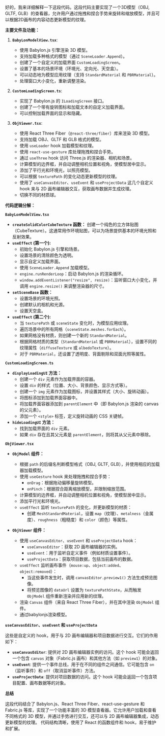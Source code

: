 好的，我来详细解释一下这段代码。这段代码主要实现了一个3D模型（OBJ, GLTF, GLB）的查看器，允许用户通过拖拽和捏合手势来旋转和缩放模型，并且可以根据2D画布的内容动态更新模型的纹理。

**主要文件及功能：**

1.  **`BabyLonModelView.tsx`**:
    *   使用 Babylon.js 引擎渲染 3D 模型。
    *   支持加载多种格式的模型（通过 `SceneLoader.Append`）。
    *   创建了一个自定义的加载界面 `CustomLoadingScreen`。
    *   设置了基本的场景环境（环境光、定向光、天空盒）。
    *   可以动态地为模型应用纹理（支持 `StandardMaterial` 和 `PBRMaterial`）。
    *   处理窗口大小变化，重新调整渲染。

2.  **`CustomLoadingScreen.ts`**:
    *   实现了 Babylon.js 的 `ILoadingScreen` 接口。
    *   创建了一个带有旋转图标和加载文本的自定义加载界面。
    *   可以控制加载界面的显示和隐藏。

3.  **`ObjViewer.tsx`**:
    *   使用 React Three Fiber（`@react-three/fiber`）库来渲染 3D 模型。
    *   支持加载 OBJ、GLTF 和 GLB 格式的模型。
    *   使用 `useLoader` hook 加载模型和纹理。
    *   使用 `react-use-gesture` 库处理拖拽和捏合手势。
    *   通过 `useThree` hook 访问 Three.js 的渲染器、相机和场景。
    *   计算模型的边界框，并自动调整相机位置和视角，使模型居中显示。
    *   添加了平行光和环境光，以照亮模型。
    *   可以根据 `texturePath` 的变化动态更新模型的纹理。
    *   使用了 `useCanvasEditor`、`useEvent` 和 `useProjectData` 这几个自定义 hook 来与 2D 画布编辑器交互，获取画布数据并生成纹理。
    *  切换不同的材质球。

**代码逻辑分解：**

**`BabyLonModelView.tsx`**

*   **`createSolidColorCubeTexture` 函数：**  创建一个纯色的立方体贴图（CubeTexture）。这通常用作环境贴图，可以为场景提供基本的环境光照和反射效果。
*   **`useEffect` (第一个):**
    *   初始化 Babylon.js 引擎和场景。
    *   设置场景的清除颜色为透明。
    *   显示自定义加载界面。
    *   使用 `SceneLoader.Append` 加载模型。
    *   `engine.runRenderLoop`：启动 Babylon.js 的渲染循环。
    *   `window.addEventListener("resize", resize)`：监听窗口大小变化，并调用 `engine.resize()` 来调整渲染器的尺寸。
*   **`setSceneBase` 函数：**
    *   设置场景的环境光照。
    *   创建默认的相机和光源。
    *    设置天空盒。
*   **`useEffect` (第二个):**
    *   当 `texturePath` 或 `sceneState` 变化时，为模型应用纹理。
    *   遍历场景中的所有网格（`sceneState.meshes.forEach`）。
    *   如果网格没有材质，则创建一个新的 `StandardMaterial`。
    *   根据网格材质的类型（`StandardMaterial` 或 `PBRMaterial`），设置不同的纹理属性（`diffuseTexture` 或 `albedoTexture`）。
    *   对于 `PBRMaterial`，还设置了透明度、背面剔除和双面光照等属性。

**`CustomLoadingScreen.ts`**

*   **`displayLoadingUI` 方法：**
    *   创建一个 `div` 元素作为加载界面的容器。
    *   设置 `div` 的样式（位置、大小、背景颜色、显示方式等）。
    *   创建一个 `img` 元素作为加载图标，并设置其样式（大小、旋转动画）。
    *   将图标添加到加载界面容器中。
    *   将加载界面容器添加到 `parentElement` 中（即 Babylon.js 渲染的 canvas 的父元素）。
    *   添加一个 `<style>` 标签，定义旋转动画的 CSS 关键帧。
*   **`hideLoadingUI` 方法：**
    *   找到加载界面的 `div` 元素。
    *   如果 `div` 存在且其父元素是 `parentElement`，则将其从父元素中移除。

**`ObjViewer.tsx`**

*   **`ObjModel` 组件：**
    *   根据 `path` 的后缀名判断模型格式（OBJ, GLTF, GLB），并使用相应的加载器加载模型。
    *   使用 `useGesture` hook 来处理拖拽和捏合手势：
        *   `onDrag`：根据拖动偏移量旋转模型。
        *   `onPinch`：根据捏合距离缩放模型，并限制缩放范围。
    *   计算模型的边界框，并自动调整相机位置和视角，使模型居中显示。
    *   添加平行光和环境光。
    *   `useEffect` 监听 `texturePath` 的变化，并更新模型的材质：
        *   创建 `MeshStandardMaterial`，设置 `map`（纹理）、`metalness`（金属度）、`roughness`（粗糙度）和 `color`（颜色）等属性。

*   **`ObjViewer` 组件：**
    *   使用 `useCanvasEditor`、`useEvent` 和 `useProjectData` hook：
        *   `useCanvasEditor`：获取 2D 画布编辑器的实例。
        *   `useEvent`：用于监听自定义事件（例如材质设置事件）。
        *   `useProjectData`：获取项目数据，包括当前画布的数据。
    *   `useEffect` 监听画布事件（`mouse:up`、`object:added`、`object:removed`）：
        *   当这些事件发生时，调用 `canvasEditor.preview1()` 方法生成预览图像。
        *   将预览图像的 `dataUrl` 设置为 `texturePathState`，从而触发 `ObjModel` 组件重新渲染并应用新的纹理。
    *   渲染 `Canvas` 组件（来自 React Three Fiber），并在其中渲染 `ObjModel` 组件。
    *   通过babylonjs渲染模型。

**`useCanvasEditor`、`useEvent` 和 `useProjectData`**

这些是自定义的 hook，用于与 2D 画布编辑器和项目数据进行交互。它们的作用如下：

*   **`useCanvasEditor`**:  提供对 2D 画布编辑器实例的访问。这个 hook 可能会返回一个包含 `canvas` 对象（Fabric.js 画布）和其他方法（如 `preview1`）的对象。
*   **`useEvent`**:  提供一个事件总线，用于在不同的组件之间通信。它可能包含 `on`（监听事件）和 `off`（取消监听事件）方法。
*   **`useProjectData`**:  提供对项目数据的访问。这个 hook 可能会返回一个包含项目配置、画布数据等的对象。

**总结**

这段代码结合了 Babylon.js、React Three Fiber、react-use-gesture 和 Fabric.js 等库，实现了一个功能丰富的 3D 模型查看器。它允许用户加载和查看不同格式的 3D 模型，并通过手势进行交互，还可以与 2D 画布编辑器集成，动态更新模型的纹理。  代码结构清晰，使用了 React 的函数组件和 hook，易于维护和扩展。
